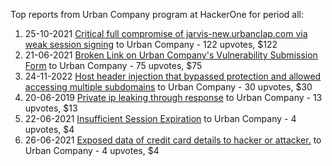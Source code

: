 Top reports from Urban Company program at HackerOne for period all:

1. 25-10-2021 [Critical full compromise of jarvis-new.urbanclap.com via weak session signing](https://hackerone.com/reports/1380121) to Urban Company - 122 upvotes, $122
2. 21-06-2021 [Broken Link on Urban Company's Vulnerability Submission Form](https://hackerone.com/reports/1239334) to Urban Company - 75 upvotes, $75
3. 24-11-2022 [Host header injection that bypassed protection and allowed accessing multiple subdomains](https://hackerone.com/reports/1783015) to Urban Company - 30 upvotes, $30
4. 20-06-2019 [Private ip leaking through response](https://hackerone.com/reports/622937) to Urban Company - 13 upvotes, $13
5. 22-06-2021 [Insufficient Session Expiration](https://hackerone.com/reports/1241483) to Urban Company - 4 upvotes, $4
6. 26-06-2021 [Exposed data of credit card details to hacker or attacker.](https://hackerone.com/reports/1245094) to Urban Company - 4 upvotes, $4

